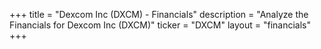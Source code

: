 +++
title = "Dexcom Inc (DXCM) - Financials"
description = "Analyze the Financials for Dexcom Inc (DXCM)"
ticker = "DXCM"
layout = "financials"
+++

